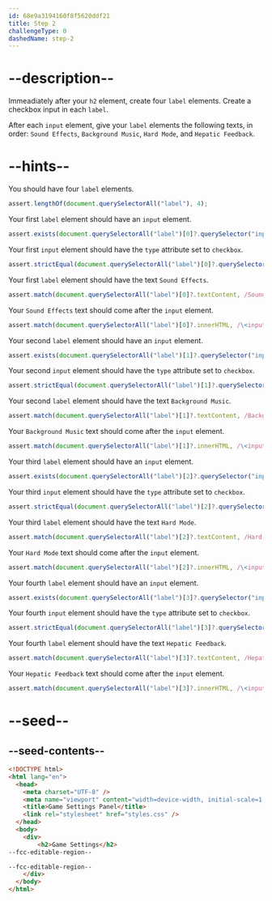 ```yaml
---
id: 68e9a3194160f8f5620ddf21
title: Step 2
challengeType: 0
dashedName: step-2
---
```


# --description--

Immeadiately after your `h2` element, create four `label` elements. Create a checkbox input in each `label`.

After each `input` element, give your `label` elements the following texts, in order: `Sound Effects`, `Background Music`, `Hard Mode`, and `Hepatic Feedback`.

# --hints--

You should have four `label` elements.

```js
assert.lengthOf(document.querySelectorAll("label"), 4);
```

Your first `label` element should have an `input` element.

```js
assert.exists(document.querySelectorAll("label")[0]?.querySelector("input"));
```

Your first `input` element should have the `type` attribute set to `checkbox`.

```js
assert.strictEqual(document.querySelectorAll("label")[0]?.querySelector("input")?.type, "checkbox");
```

Your first `label` element should have the text `Sound Effects`.

```js
assert.match(document.querySelectorAll("label")[0]?.textContent, /Sound Effects/i);
```

Your `Sound Effects` text should come after the `input` element.

```js
assert.match(document.querySelectorAll("label")[0]?.innerHTML, /\<input[^>]*>\s*Sound Effects/i)
```

Your second `label` element should have an `input` element.

```js
assert.exists(document.querySelectorAll("label")[1]?.querySelector("input"));
```

Your second `input` element should have the `type` attribute set to `checkbox`.

```js
assert.strictEqual(document.querySelectorAll("label")[1]?.querySelector("input")?.type, "checkbox");
```

Your second `label` element should have the text `Background Music`.

```js
assert.match(document.querySelectorAll("label")[1]?.textContent, /Background Music/i)
```

Your `Background Music` text should come after the `input` element.

```js
assert.match(document.querySelectorAll("label")[1]?.innerHTML, /\<input[^>]*>\s*Background Music/i)
```

Your third `label` element should have an `input` element.

```js
assert.exists(document.querySelectorAll("label")[2]?.querySelector("input"));
```

Your third `input` element should have the `type` attribute set to `checkbox`.

```js
assert.strictEqual(document.querySelectorAll("label")[2]?.querySelector("input")?.type, "checkbox");
```

Your third `label` element should have the text `Hard Mode`.

```js
assert.match(document.querySelectorAll("label")[2]?.textContent, /Hard Mode/i)
```

Your `Hard Mode` text should come after the `input` element.

```js
assert.match(document.querySelectorAll("label")[2]?.innerHTML, /\<input[^>]*>\s*Hard Mode/i)
```

Your fourth `label` element should have an `input` element.

```js
assert.exists(document.querySelectorAll("label")[3]?.querySelector("input"));
```

Your fourth `input` element should have the `type` attribute set to `checkbox`.

```js
assert.strictEqual(document.querySelectorAll("label")[3]?.querySelector("input")?.type, "checkbox");
```

Your fourth `label` element should have the text `Hepatic Feedback`.

```js
assert.match(document.querySelectorAll("label")[3]?.textContent, /Hepatic Feedback/i)
```

Your `Hepatic Feedback` text should come after the `input` element.

```js
assert.match(document.querySelectorAll("label")[3]?.innerHTML, /\<input[^>]*>\s*Hepatic Feedback/i)
```

# --seed--

## --seed-contents--

```html
<!DOCTYPE html>
<html lang="en">
  <head>
    <meta charset="UTF-8" />
    <meta name="viewport" content="width=device-width, initial-scale=1.0" />
    <title>Game Settings Panel</title>
    <link rel="stylesheet" href="styles.css" />
  </head>
  <body>
    <div>
        <h2>Game Settings</h2>
--fcc-editable-region--

--fcc-editable-region--
    </div>
  </body>
</html>
```
